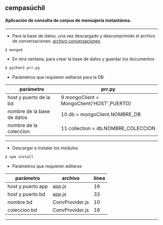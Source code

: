 ## cempasúchil

#### Aplicación de consulta de corpus de mensajería instantánea.
****

* Para la base de datos, una vez descargado y descomprimido el archivo de conversaciones:
 [archivo conversaciones](https://drive.google.com/file/d/1laFzcHpnEpKJkZH6uMQMF4niaaUikzGC/view?usp=sharing)

```sh
$ mongod
```

* En otra ventana, para crear la base de datos y guardar los documentos

```sh
$ python3 prr.py
```

* Parámetros que requieren editarse para la DB

| parámetro | prr.py |
| ------ | ------ |
| host y puerto de la bd | 9 mongoClient = MongoClient('HOST',PUERTO) |
| nombre de la base de datos | 10 db = mongoClient.NOMBRE_DB |
| nombre de la coleccion | 11 collection = db.NOMBRE_COLECCION |

****

* Descargar e instalar los módulos
```sh
$ npm install 
```

* Parámetros que requieren editarse

| parámetro | archivo | línea |
| ------ | ------ | ------ |
| host y puerto app| app.js |  16   |
| host y puerto bd | app.js |  33   |
| nombre bd | ConvProvider.js |   10     |
| coleccion bd  | ConvProvider.js |   16  |

****
